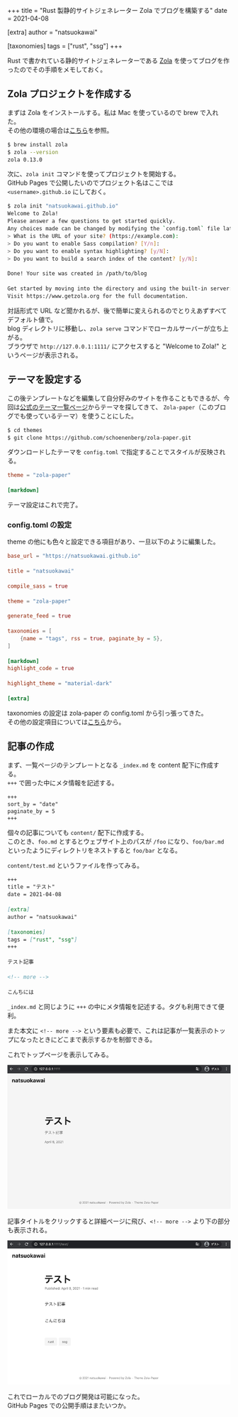 +++
title = "Rust 製静的サイトジェネレーター Zola でブログを構築する"
date = 2021-04-08

[extra]
author = "natsuokawai"

[taxonomies]
tags = ["rust", "ssg"]
+++

Rust で書かれている静的サイトジェネレーターである [Zola](https://www.getzola.org/) を使ってブログを作ったのでその手順をメモしておく。  

<!-- more --> 


## Zola プロジェクトを作成する
まずは Zola をインストールする。私は Mac を使っているので brew で入れた。  
その他の環境の場合は[こちら](https://www.getzola.org/documentation/getting-started/installation/)を参照。  

```sh
$ brew install zola
$ zola --version
zola 0.13.0
```

次に、`zola init` コマンドを使ってプロジェクトを開始する。  
GitHub Pages で公開したいのでプロジェクト名はここでは `<username>.github.io` にしておく。

```sh
$ zola init "natsuokawai.github.io"
Welcome to Zola!
Please answer a few questions to get started quickly.
Any choices made can be changed by modifying the `config.toml` file later.
> What is the URL of your site? (https://example.com):
> Do you want to enable Sass compilation? [Y/n]:
> Do you want to enable syntax highlighting? [y/N]:
> Do you want to build a search index of the content? [y/N]:

Done! Your site was created in /path/to/blog

Get started by moving into the directory and using the built-in server: `zola serve`
Visit https://www.getzola.org for the full documentation.
```

対話形式で URL など聞かれるが、後で簡単に変えられるのでとりえあずすべてデフォルト値で。  
blog ディレクトリに移動し、`zola serve` コマンドでローカルサーバーが立ち上がる。  
ブラウザで `http://127.0.0.1:1111/` にアクセスすると "Welcome to Zola!" というページが表示される。  

## テーマを設定する
この後テンプレートなどを編集して自分好みのサイトを作ることもできるが、今回は[公式のテーマ一覧ページ](https://www.getzola.org/themes/)からテーマを探してきて、 `Zola-paper`（このブログでも使っているテーマ）を使うことにした。  

```sh
$ cd themes
$ git clone https://github.com/schoenenberg/zola-paper.git
```

ダウンロードしたテーマを `config.toml` で指定することでスタイルが反映される。  

```toml
theme = "zola-paper"

[markdown]
```

テーマ設定はこれで完了。

### config.toml の設定
theme の他にも色々と設定できる項目があり、一旦以下のように編集した。  

```toml
base_url = "https://natsuokawai.github.io"

title = "natsuokawai"

compile_sass = true

theme = "zola-paper"

generate_feed = true

taxonomies = [ 
    {name = "tags", rss = true, paginate_by = 5}, 
]

[markdown]
highlight_code = true

highlight_theme = "material-dark"

[extra]

```

taxonomies の設定は zola-paper の config.toml から引っ張ってきた。  
その他の設定項目については[こちら](https://www.getzola.org/documentation/content/section/#front-matter)から。  


## 記事の作成
まず、一覧ページのテンプレートとなる `_index.md` を content 配下に作成する。  
`+++` で囲った中にメタ情報を記述する。  

```
+++
sort_by = "date"
paginate_by = 5 
+++
```

個々の記事についても `content/` 配下に作成する。  
このとき、`foo.md` とするとウェブサイト上のパスが `/foo` になり、`foo/bar.md` といったようにディレクトリをネストすると `foo/bar` となる。  

`content/test.md` というファイルを作ってみる。  

```md
+++
title = "テスト"
date = 2021-04-08

[extra]
author = "natsuokawai"

[taxonomies]
tags = ["rust", "ssg"]
+++

テスト記事

<!-- more -->

こんちには
```

`_index.md` と同じように `+++` の中にメタ情報を記述する。タグも利用できて便利。  


また本文に `<!-- more -->` という要素も必要で、これは記事が一覧表示のトップになったときにどこまで表示するかを制御できる。  

これでトップページを表示してみる。  

![トップ](image1.jpg)

記事タイトルをクリックすると詳細ページに飛び、`<!-- more -->` より下の部分も表示される。  

![記事詳細ページ](image2.jpg)

これでローカルでのブログ開発は可能になった。  
GitHub Pages での公開手順はまたいつか。  
